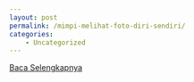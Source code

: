 ```yaml
---
layout: post
permalink: /mimpi-melihat-foto-diri-sendiri/
categories:
    - Uncategorized
---
```


[Baca Selengkapnya](/07)